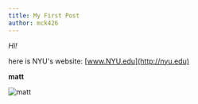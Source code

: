```yaml
---
title: My First Post
author: mck426
---
```


_Hi!_

here is NYU's website: [www.NYU.edu](http://nyu.edu)

**matt**

![matt](https://i.imgur.com/on13yJU.jpg)
